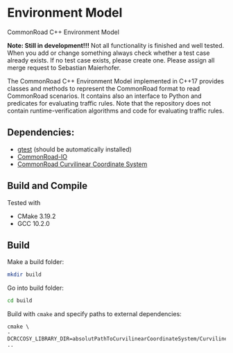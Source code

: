 # Environment Model

CommonRoad C++ Environment Model

**Note: Still in development!!!** 
Not all functionality is finished and well tested.
When you add or change something always check whether a test case already exists. 
If no test case exists, please create one. 
Please assign all merge request to Sebastian Maierhofer.

The CommonRoad C++ Environment Model implemented in C++17 provides classes and methods to represent the CommonRoad format to read CommonRoad scenarios.
It contains also an interface to Python and predicates for evaluating traffic rules.
Note that the repository does not contain runtime-verification algorithms and code for evaluating traffic rules.

## Dependencies:
- [gtest](https://github.com/google/googletest) (should be automatically installed)
- [CommonRoad-IO](https://gitlab.lrz.de/cps/commonroad-io)
- [CommonRoad Curvilinear Coordinate System](https://gitlab.lrz.de/cps/commonroad-curvilinear-coordinate-system)

## Build and Compile

Tested with
- CMake 3.19.2
- GCC 10.2.0

  
## Build
Make a build folder:
```bash
mkdir build
```

Go into build folder:
```bash
cd build
```

Build with `cmake` and specify paths to external dependencies:
```
cmake \
-DCRCCOSY_LIBRARY_DIR=absolutPathToCurvilinearCoordinateSystem/CurvilinearCoordinateSystem
..
```